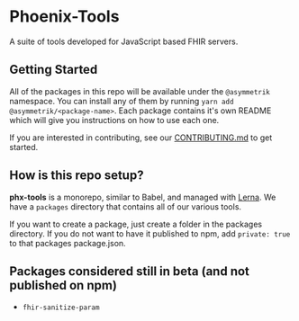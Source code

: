 # Phoenix-Tools

A suite of tools developed for JavaScript based FHIR servers.

## Getting Started

All of the packages in this repo will be available under the `@asymmetrik` namespace. You can install any of them by running `yarn add @asymmetrik/<package-name>`. Each package contains it's own README which will give you instructions on how to use each one.

If you are interested in contributing, see our [CONTRIBUTING.md](./CONTRIBUTING.md) to get started.

## How is this repo setup?

**phx-tools** is a monorepo, similar to Babel, and managed with [Lerna](https://github.com/lerna/lerna). We have a `packages` directory that contains all of our various tools. 

If you want to create a package, just create a folder in the packages directory. If you do not want to have it published to npm, add `private: true` to that packages package.json.

## Packages considered still in beta (and not published on npm)

- `fhir-sanitize-param`

